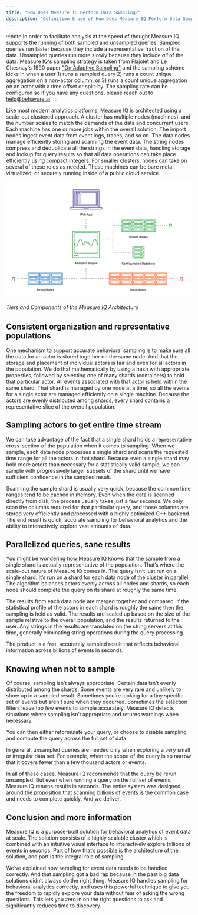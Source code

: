 ```yaml
---
title: "How Does Measure IQ Perform Data Sampling?"
description: "Definition & use of How Does Measure IQ Perform Data Sampling?"
---
```

:::note
In order to facilitate analysis at the speed of thought Measure IQ supports the running of both sampled and unsampled queries. Sampled queries run faster because they include a representative fraction of the data. Unsampled queries run more slowly because they include *all* of the data.
Measure IQ's sampling strategy is taken from Flajolet and Le Chesnay's 1990 paper ["On Adaptive Sampling"](http://algo.inria.fr/flajolet/Publications/Flajolet90.pdf) and the sampling scheme kicks in when a user 1) runs a sampled query 2) runs a count unique aggregation on a non-actor column, or 3) runs a count unique aggregation on an actor with a time offset or split-by. The sampling rate can be configured so if you have any questions, please reach out to [help@behavure.ai](mailto:help@behavure.ai).
:::

Like most modern analytics platforms, Measure IQ is architected using a scale-out clustered approach. A cluster has multiple nodes (machines), and the number scales to match the demands of the data and concurrent users. Each machine has one or more jobs within the overall solution. The import nodes ingest event data from event logs, traces, and so on. The data nodes manage efficiently storing and scanning the event data. The string nodes compress and deduplicate all the strings in the event data, handling storage and lookup for query results so that all data operations can take place efficiently using compact integers. For smaller clusters, nodes can take on several of these roles as needed. These machines can be bare metal, virtualized, or securely running inside of a public cloud service.

![](./attachments/3a848c4-Screen_Shot_2021-02-01_at_3.42.33_PM.png)

###### *Tiers and Components of the Measure IQ Architecture*

## Consistent organization and representative populations

One mechanism to support accurate behavioral sampling is to make sure all the data for an actor is stored together on the same node. And that the storage and placement of individual actors is fair and even for all actors in the population. We do that mathematically by using a hash with appropriate properties, followed by selecting one of many shards (containers) to hold that particular actor. All events associated with that actor is held within the same shard. That shard is managed by one node at a time, so all the events for a single actor are managed efficiently on a single machine. Because the actors are evenly distributed among shards, every shard contains a representative slice of the overall population.

## Sampling actors to get entire time stream

We can take advantage of the fact that a single shard holds a representative cross-section of the population when it comes to sampling. When we sample, each data node processes a single shard and scans the requested time range for all the actors in that shard. Because even a single shard may hold more actors than necessary for a statistically valid sample, we can sample with progressively larger subsets of the shard until we have sufficient confidence in the sampled result.

Scanning the sample shard is usually very quick, because the common time ranges tend to be cached in memory. Even when the data is scanned directly from disk, the process usually takes just a few seconds. We only scan the columns required for that particular query, and those columns are stored very efficiently and processed with a highly optimized C++ backend. The end result is quick, accurate sampling for behavioral analytics and the ability to interactively explore vast amounts of data.

## Parallelized queries, sane results

You might be wondering how Measure IQ knows that the sample from a single shard is actually representative of the population. That’s where the scale-out nature of Measure IQ comes in. The query isn’t just run on a single shard. It’s run on a shard for each data node of the cluster in parallel. The algorithm balances actors evenly across all nodes and shards, so each node should complete the query on its shard at roughly the same time.

The results from each data node are merged together and compared. If the statistical profile of the actors in each shard is roughly the same then the sampling is held as valid. The results are scaled up based on the size of the sample relative to the overall population, and the results returned to the user. Any strings in the results are translated on the string servers at this time, generally eliminating string operations during the query processing.

The product is a fast, accurately sampled result that reflects behavioral information across billions of events in seconds.

## Knowing when not to sample

Of course, sampling isn’t always appropriate. Certain data isn’t evenly distributed among the shards. Some events are very rare and unlikely to show up in a sampled result. Sometimes you’re looking for a tiny specific set of events but aren’t sure when they occurred. Sometimes the selection filters leave too few events to sample accurately. Measure IQ detects situations where sampling isn’t appropriate and returns warnings when necessary.

You can then either reformulate your query, or choose to disable sampling and compute the query across the full set of data.

In general, unsampled queries are needed only when exploring a very small or irregular data set. For example, when the scope of the query is so narrow that it covers fewer than a few thousand actors or events.

In all of these cases, Measure IQ recommends that the query be rerun unsampled. But even when running a query on the full set of events, Measure IQ returns results in seconds. The entire system was designed around the proposition that scanning billions of events is the common case and needs to complete quickly. And we deliver.

## Conclusion and more information

Measure IQ is a purpose-built solution for behavioral analytics of event data at scale. The solution consists of a highly scalable cluster which is combined with an intuitive visual interface to interactively explore trillions of events in seconds. Part of how that’s possible is the architecture of the solution, and part is the integral role of sampling.

We’ve explained how sampling for event data needs to be handled correctly. And that sampling got a bad rap because in the past big data solutions didn’t always do the right thing. Measure IQ handles sampling for behavioral analytics correctly, and uses this powerful technique to give you the freedom to rapidly explore your data without fear of asking the wrong questions. This lets you zero in on the right questions to ask and significantly reduces time to discovery.
